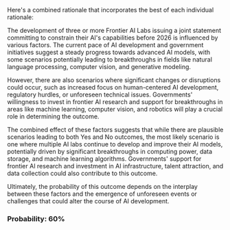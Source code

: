 Here's a combined rationale that incorporates the best of each individual rationale:

The development of three or more Frontier AI Labs issuing a joint statement committing to constrain their AI's capabilities before 2026 is influenced by various factors. The current pace of AI development and government initiatives suggest a steady progress towards advanced AI models, with some scenarios potentially leading to breakthroughs in fields like natural language processing, computer vision, and generative modeling.

However, there are also scenarios where significant changes or disruptions could occur, such as increased focus on human-centered AI development, regulatory hurdles, or unforeseen technical issues. Governments' willingness to invest in frontier AI research and support for breakthroughs in areas like machine learning, computer vision, and robotics will play a crucial role in determining the outcome.

The combined effect of these factors suggests that while there are plausible scenarios leading to both Yes and No outcomes, the most likely scenario is one where multiple AI labs continue to develop and improve their AI models, potentially driven by significant breakthroughs in computing power, data storage, and machine learning algorithms. Governments' support for frontier AI research and investment in AI infrastructure, talent attraction, and data collection could also contribute to this outcome.

Ultimately, the probability of this outcome depends on the interplay between these factors and the emergence of unforeseen events or challenges that could alter the course of AI development.

### Probability: 60%